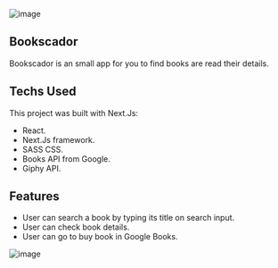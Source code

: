 ![image](https://user-images.githubusercontent.com/56098988/202351857-3762bd67-bbb5-45e3-9452-7b6673afd48b.png)



## Bookscador

Bookscador is an small app for you to find books are read their details.

## Techs Used

This project was built with Next.Js:

- React.
- Next.Js framework.
- SASS CSS.
- Books API from Google.
- Giphy API.


## Features

- User can search a book by typing its title on search input.
- User can check book details.
- User can go to buy book in Google Books.

![image](https://user-images.githubusercontent.com/56098988/202351932-945fd29a-28c8-47c8-a681-3c6d338f2bb9.png)

```
